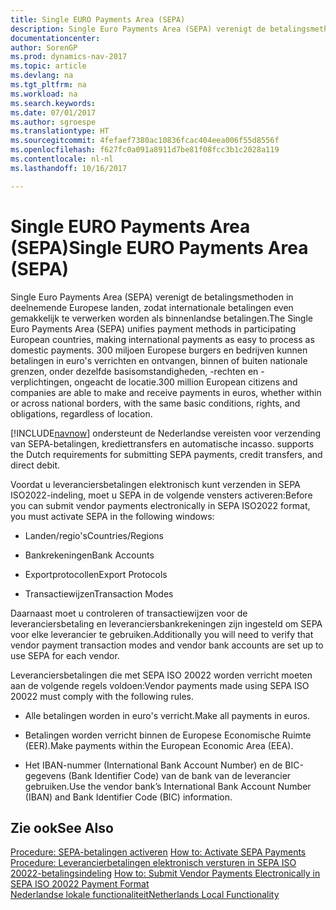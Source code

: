```yaml
---
title: Single EURO Payments Area (SEPA)
description: Single Euro Payments Area (SEPA) verenigt de betalingsmethoden in deelnemende Europese landen, zodat internationale betalingen even gemakkelijk te verwerken worden als binnenlandse betalingen. 300 miljoen Europese burgers en bedrijven kunnen betalingen in euro's verrichten en ontvangen, binnen of buiten nationale grenzen, onder dezelfde basisomstandigheden, -rechten en -verplichtingen, ongeacht de locatie.
documentationcenter: 
author: SorenGP
ms.prod: dynamics-nav-2017
ms.topic: article
ms.devlang: na
ms.tgt_pltfrm: na
ms.workload: na
ms.search.keywords: 
ms.date: 07/01/2017
ms.author: sgroespe
ms.translationtype: HT
ms.sourcegitcommit: 4fefaef7380ac10836fcac404eea006f55d8556f
ms.openlocfilehash: f627fc0a091a8911d7be81f08fcc3b1c2028a119
ms.contentlocale: nl-nl
ms.lasthandoff: 10/16/2017

---
```

# <a name="single-euro-payments-area-sepa"></a><span data-ttu-id="e6a80-104">Single EURO Payments Area (SEPA)</span><span class="sxs-lookup"><span data-stu-id="e6a80-104">Single EURO Payments Area (SEPA)</span></span>
<span data-ttu-id="e6a80-105">Single Euro Payments Area (SEPA) verenigt de betalingsmethoden in deelnemende Europese landen, zodat internationale betalingen even gemakkelijk te verwerken worden als binnenlandse betalingen.</span><span class="sxs-lookup"><span data-stu-id="e6a80-105">The Single Euro Payments Area (SEPA) unifies payment methods in participating European countries, making international payments as easy to process as domestic payments.</span></span> <span data-ttu-id="e6a80-106">300 miljoen Europese burgers en bedrijven kunnen betalingen in euro's verrichten en ontvangen, binnen of buiten nationale grenzen, onder dezelfde basisomstandigheden, -rechten en -verplichtingen, ongeacht de locatie.</span><span class="sxs-lookup"><span data-stu-id="e6a80-106">300 million European citizens and companies are able to make and receive payments in euros, whether within or across national borders, with the same basic conditions, rights, and obligations, regardless of location.</span></span>  
  
 [!INCLUDE[navnow](../../includes/navnow_md.md)]<span data-ttu-id="e6a80-107"> ondersteunt de Nederlandse vereisten voor verzending van SEPA-betalingen, krediettransfers en automatische incasso.</span><span class="sxs-lookup"><span data-stu-id="e6a80-107"> supports the Dutch requirements for submitting SEPA payments, credit transfers, and direct debit.</span></span>  
  
 <span data-ttu-id="e6a80-108">Voordat u leveranciersbetalingen elektronisch kunt verzenden in SEPA ISO2022-indeling, moet u SEPA in de volgende vensters activeren:</span><span class="sxs-lookup"><span data-stu-id="e6a80-108">Before you can submit vendor payments electronically in SEPA ISO2022 format, you must activate SEPA in the following windows:</span></span>  
  
-   <span data-ttu-id="e6a80-109">Landen/regio's</span><span class="sxs-lookup"><span data-stu-id="e6a80-109">Countries/Regions</span></span>  
  
-   <span data-ttu-id="e6a80-110">Bankrekeningen</span><span class="sxs-lookup"><span data-stu-id="e6a80-110">Bank Accounts</span></span>  
  
-   <span data-ttu-id="e6a80-111">Exportprotocollen</span><span class="sxs-lookup"><span data-stu-id="e6a80-111">Export Protocols</span></span>  
  
-   <span data-ttu-id="e6a80-112">Transactiewijzen</span><span class="sxs-lookup"><span data-stu-id="e6a80-112">Transaction Modes</span></span>  
  
 <span data-ttu-id="e6a80-113">Daarnaast moet u controleren of transactiewijzen voor de leveranciersbetaling en leveranciersbankrekeningen zijn ingesteld om SEPA voor elke leverancier te gebruiken.</span><span class="sxs-lookup"><span data-stu-id="e6a80-113">Additionally you will need to verify that vendor payment transaction modes and vendor bank accounts are set up to use SEPA for each vendor.</span></span>  
  
 <span data-ttu-id="e6a80-114">Leveranciersbetalingen die met SEPA ISO 20022 worden verricht moeten aan de volgende regels voldoen:</span><span class="sxs-lookup"><span data-stu-id="e6a80-114">Vendor payments made using SEPA ISO 20022 must comply with the following rules.</span></span>  
  
-   <span data-ttu-id="e6a80-115">Alle betalingen worden in euro's verricht.</span><span class="sxs-lookup"><span data-stu-id="e6a80-115">Make all payments in euros.</span></span>  
  
-   <span data-ttu-id="e6a80-116">Betalingen worden verricht binnen de Europese Economische Ruimte (EER).</span><span class="sxs-lookup"><span data-stu-id="e6a80-116">Make payments within the European Economic Area (EEA).</span></span>  
  
-   <span data-ttu-id="e6a80-117">Het IBAN-nummer (International Bank Account Number) en de BIC-gegevens (Bank Identifier Code) van de bank van de leverancier gebruiken.</span><span class="sxs-lookup"><span data-stu-id="e6a80-117">Use the vendor bank’s International Bank Account Number (IBAN) and Bank Identifier Code (BIC) information.</span></span>  
  
## <a name="see-also"></a><span data-ttu-id="e6a80-118">Zie ook</span><span class="sxs-lookup"><span data-stu-id="e6a80-118">See Also</span></span>  
 <span data-ttu-id="e6a80-119">[Procedure: SEPA-betalingen activeren](how-to-activate-sepa-payments.md) </span><span class="sxs-lookup"><span data-stu-id="e6a80-119">[How to: Activate SEPA Payments](how-to-activate-sepa-payments.md) </span></span>  
 <span data-ttu-id="e6a80-120">[Procedure: Leverancierbetalingen elektronisch versturen in SEPA ISO 20022-betalingsindeling](how-to-submit-vendor-payments-electronically-in-sepa-iso-20022-payment-format.md) </span><span class="sxs-lookup"><span data-stu-id="e6a80-120">[How to: Submit Vendor Payments Electronically in SEPA ISO 20022 Payment Format](how-to-submit-vendor-payments-electronically-in-sepa-iso-20022-payment-format.md) </span></span>  
 [<span data-ttu-id="e6a80-121">Nederlandse lokale functionaliteit</span><span class="sxs-lookup"><span data-stu-id="e6a80-121">Netherlands Local Functionality</span></span>](netherlands-local-functionality.md)
